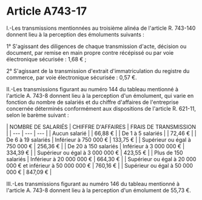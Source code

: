 # Article A743-17

I.-Les transmissions mentionnées au troisième alinéa de l'article R. 743-140 donnent lieu à la perception des émoluments suivants :

1° S'agissant des diligences de chaque transmission d'acte, décision ou document, par remise en main propre contre récépissé ou par voie électronique sécurisée : 1,68 € ;

2° S'agissant de la transmission d'extrait d'immatriculation du registre du commerce, par voie électronique sécurisée : 0,57 €.

II.-Les transmissions figurant au numéro 144 du tableau mentionné à l'article A. 743-8 donnent lieu à la perception d'un émolument, qui varie en fonction du nombre de salariés et du chiffre d'affaires de l'entreprise concernée déterminés conformément aux dispositions de l'article R. 621-11, selon le barème suivant :

|
NOMBRE DE SALARIÉS |
CHIFFRE D'AFFAIRES |
FRAIS DE TRANSMISSION |
| --- | --- | --- |
|
Aucun salarié |  |
66,88 € |
|
De 1 à 5 salariés |  |
72,46 € |
|
De 6 à 19 salariés |
Inférieur à 750 000 € |
133,75 € |
|
Supérieur ou égal à 750 000 € |
256,36 € |
|
De 20 à 150 salariés |
Inférieur à 3 000 000 € |
334,39 € |
|
Supérieur ou égal à 3 000 000 € |
423,55 € |
|
Plus de 150 salariés |
Inférieur à 20 000 000 € |
664,30 € |
|
Supérieur ou égal à 20 000 000 € et inférieur à 50 000 000 € |
760,16 € |
|
Supérieur ou égal à 50 000 000 € |
847,09 € |

III.-Les transmissions figurant au numéro 146 du tableau mentionné à l'article A. 743-8 donnent lieu à la perception d'un émolument de 55,73 €.
